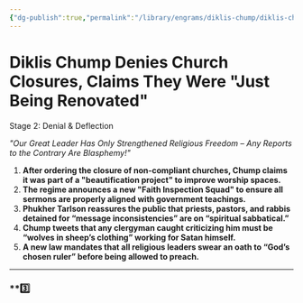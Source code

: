 ```yaml
---
{"dg-publish":true,"permalink":"/library/engrams/diklis-chump/diklis-chump-denies-church-closures-claims-they-were-just-being-renovated/","tags":["DC/Messiah","DC/AS2"]}
---
```


# Diklis Chump Denies Church Closures, Claims They Were "Just Being Renovated"
Stage 2: Denial & Deflection

_"Our Great Leader Has Only Strengthened Religious Freedom – Any Reports to the Contrary Are Blasphemy!"_

1. **After ordering the closure of non-compliant churches, Chump claims it was part of a "beautification project" to improve worship spaces.**
2. **The regime announces a new "Faith Inspection Squad" to ensure all sermons are properly aligned with government teachings.**
3. **Phukher Tarlson reassures the public that priests, pastors, and rabbis detained for “message inconsistencies” are on “spiritual sabbatical.”**
4. **Chump tweets that any clergyman caught criticizing him must be “wolves in sheep’s clothing” working for Satan himself.**
5. **A new law mandates that all religious leaders swear an oath to “God’s chosen ruler” before being allowed to preach.**

---

### **3️⃣
